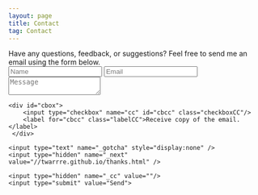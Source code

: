 ```yaml
---
layout: page
title: Contact
tag: Contact
---
```

<div class="contact">
Have any questions, feedback, or suggestions? Feel free to send me an email using the form below.
<form id="contactform" name='contactform' onsubmit="return validateForm()" method="POST">
    <input type="text" name="name" class="feedback-input" id="icon-name" placeholder="Name">
    <input type="email" name="_replyto" class="feedback-input" id="icon-email" placeholder="Email">
    <input type="hidden" name="_subject" value="Portfolio Contact" />
    <textarea name="message" class="feedback-input" id="icon-comment" placeholder="Message"></textarea>

    <div id="cbox">
		<input type="checkbox" name="cc" id="cbcc" class="checkboxCC"/>
		<label for="cbcc" class="labelCC">Receive copy of the email.</label>
	 </div>

    <input type="text" name="_gotcha" style="display:none" />
    <input type="hidden" name="_next" value="//twarrre.github.io/thanks.html" />

    <input type="hidden" name="_cc" value=""/>
    <input type="submit" value="Send">
</form>
<script>
    var contactform =  document.getElementById('contactform');
    contactform.setAttribute('action', '//formspree.io/' + 't' + 'wa' + 're' + '41' + '94' + '@' + 'gmail' + '.' + 'com');
</script>

</div>
